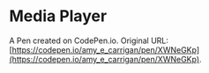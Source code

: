 # Media Player

A Pen created on CodePen.io. Original URL: [https://codepen.io/amy_e_carrigan/pen/XWNeGKp](https://codepen.io/amy_e_carrigan/pen/XWNeGKp).

